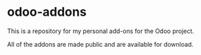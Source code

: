 # odoo-addons

This is a repository for my personal add-ons for the Odoo project.

All of the addons are made public and are available for download.